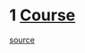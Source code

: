 # 1 [Course](./End+User+License+Agreement+For+Course+Assets.pdf)
[source](https://www.udemy.com/course/unity-2d-dungeon-gunner-roguelike-development-course/learn/lecture/28588897?start=555#questions)
